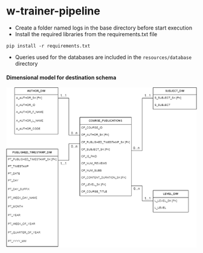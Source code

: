 # w-trainer-pipeline

* Create a folder named logs in the base directory before start execution
* Install the required libraries from the requirements.txt file
```.shell script
pip install -r requirements.txt
``` 
* Queries used for the databases are included in the ```resources/database``` directory


#### Dimensional model for destination schema
 ![Dimensional model](resources/dimensional_model.png)

